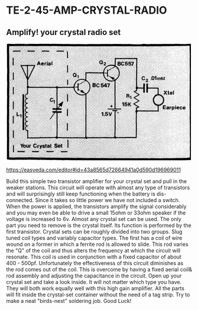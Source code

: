 # TE-2-45-AMP-CRYSTAL-RADIO

## Amplify! your crystal radio set

![](https://github.com/SteveJustin1963/TE-2-45-AMP-CRYSTAL-RADIO/blob/master/cct.png)

https://easyeda.com/editor#id=43a8565d72664941a0d590d196969011

Build this simple two transistor amplifier for your crystal set and pull in the weaker stations. This circuit will operate with almost any type of transistors and will surprisingly still keep functioning when the battery is dis-connected. Since it takes so little power we have not included a switch. When the power is applied, the transistors amplify the signal considerably and you may even be able to drive a small 15ohm or 33ohm speaker if the voltage is increased to 6v.  Almost any crystal set can be used. The only part you need to remove is the crystal itself. Its function is performed by the first transistor. Crystal sets can be roughly divided into two groups. Slug tuned coil types and variably capacitor types. The first has a coil of wire wound on a former in which a ferrite rod is allowed to slide. This rod varies the "Q" of the coil and thus alters the frequency at which the circuit will resonate. This coil is used in conjunction with a fixed capacitor of about 400 - 500pf. Unfortunately the effectiveness of this circuit diminishes as the rod comes out of the coil. This is overcome by having a fixed aerial coil& rod assembly and adjusting the capacitance in the circuit. Open up your crystal set and take a look inside. It will not matter which type you have. They will both work equally well with this high gain amplifier. All the parts will fit inside the crystal-set container without the need of a tag strip. Try to make a neat "birds-nest" soldering job. Good Luck!
